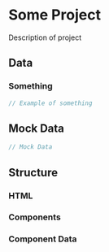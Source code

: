 # Some Project

Description of project

## Data

### Something

```jsx
// Example of something
```

## Mock Data

```jsx
// Mock Data
```

## Structure

### HTML

### Components

### Component Data